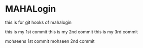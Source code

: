 # MAHALogin
this is for git hooks  of mahalogin


this is my 1st commit
this is my 2nd commit
this is my 3rd commit

mohseens 1st commit
mohseen 2nd commit






